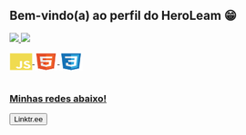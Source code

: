 ## Bem-vindo(a) ao perfil do HeroLeam 😁

  <div>
    <a href="https://github.com/heroleam">
    <img height="180em" src="https://github-readme-stats.vercel.app/api?username=heroleam&show_icons=true&theme=tokyonight&include_all_commits=true&count_private=true"/>
    <img height="180em" src="https://github-readme-stats.vercel.app/api/top-langs/?username=heroleam&layout=compact&langs_count=6&theme=dark"/>
  </div>

  <div style="display: inline_block"><br>
    <img align="center" alt="Js" height="30" width="40" src="https://raw.githubusercontent.com/devicons/devicon/master/icons/javascript/javascript-plain.svg">
    <img align="center" alt="HTML" height="30" width="40" src="https://raw.githubusercontent.com/devicons/devicon/master/icons/html5/html5-original.svg">
    <img align="center" alt="CSS" height="30" width="40" src="https://raw.githubusercontent.com/devicons/devicon/master/icons/css3/css3-original.svg">
  </div>
  
  <br>

### Minhas redes abaixo!

  <div>
    <a href="https://linktr.ee/heroleam">
      <button type="button">Linktr.ee</button>
    </a>
  </div>
